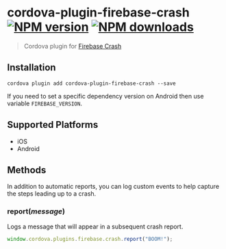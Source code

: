 # cordova-plugin-firebase-crash<br>[![NPM version][npm-version]][npm-url] [![NPM downloads][npm-downloads]][npm-url]
> Cordova plugin for [Firebase Crash](https://firebase.google.com/docs/crash/)

## Installation

    cordova plugin add cordova-plugin-firebase-crash --save

If you need to set a specific dependency version on Android then use variable `FIREBASE_VERSION`.

## Supported Platforms

- iOS
- Android

## Methods
In addition to automatic reports, you can log custom events to help capture the steps leading up to a crash.

### report(_message_)
Logs a message that will appear in a subsequent crash report.
```js
window.cordova.plugins.firebase.crash.report("BOOM!");
```

[npm-url]: https://www.npmjs.com/package/cordova-plugin-firebase-crash
[npm-version]: https://img.shields.io/npm/v/cordova-plugin-firebase-crash.svg
[npm-downloads]: https://img.shields.io/npm/dm/cordova-plugin-firebase-crash.svg
